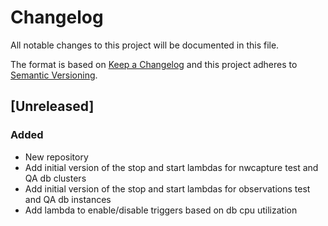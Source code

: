 # Changelog
All notable changes to this project will be documented in this file.

The format is based on [Keep a Changelog](http://keepachangelog.com/en/1.0.0/)
and this project adheres to [Semantic Versioning](http://semver.org/spec/v2.0.0.html).

## [Unreleased]
### Added
- New repository
- Add initial version of the stop and start lambdas for nwcapture test and QA db clusters
- Add initial version of the stop and start lambdas for observations test and QA db instances
- Add lambda to enable/disable triggers based on db cpu utilization
